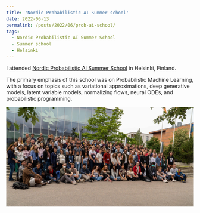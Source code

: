 ```yaml
---
title: 'Nordic Probabilistic AI Summer school'
date: 2022-06-13
permalink: /posts/2022/06/prob-ai-school/
tags:
  - Nordic Probabilistic AI Summer School
  - Summer school
  - Helsinki
---
```


I attended [Nordic Probabilistic AI Summer School](https://probabilistic.ai/) in Helsinki, Finland.

The primary emphasis of this school was on Probabilistic Machine Learning, with a focus on topics such as variational approximations, deep generative models, latent variable models, normalizing flows, neural ODEs, and probabilistic programming.

<img src="/images/probai2022.jpg" width="800px" alt="ProbAI 2022">
